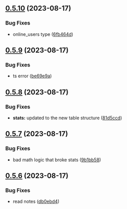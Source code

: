 ## [0.5.10](https://github.com/Torwent/wasp-api/compare/v0.5.9...v0.5.10) (2023-08-17)


### Bug Fixes

* online_users type ([6fb464d](https://github.com/Torwent/wasp-api/commit/6fb464d35cb8f4c4a8c806ea7f67621ee0e1f10f))



## [0.5.9](https://github.com/Torwent/wasp-api/compare/v0.5.8...v0.5.9) (2023-08-17)


### Bug Fixes

* ts error ([be69e9a](https://github.com/Torwent/wasp-api/commit/be69e9aa5cd548b7c20f8d5c3cb2c9b676df1f7e))



## [0.5.8](https://github.com/Torwent/wasp-api/compare/v0.5.7...v0.5.8) (2023-08-17)


### Bug Fixes

* **stats:** updated to the new table structure ([81d5ccd](https://github.com/Torwent/wasp-api/commit/81d5ccd725d95a799747a999f07cbc2f95cd7805))



## [0.5.7](https://github.com/Torwent/wasp-api/compare/v0.5.6...v0.5.7) (2023-08-17)


### Bug Fixes

* bad math logic that broke stats ([9b1bb58](https://github.com/Torwent/wasp-api/commit/9b1bb58f5556de80bf3f5248c2bf6c307521b813))



## [0.5.6](https://github.com/Torwent/wasp-api/compare/v0.5.5...v0.5.6) (2023-08-17)


### Bug Fixes

* read notes ([db0ebd4](https://github.com/Torwent/wasp-api/commit/db0ebd4678a30239e9cd2edb43176d25faeb9d30))



